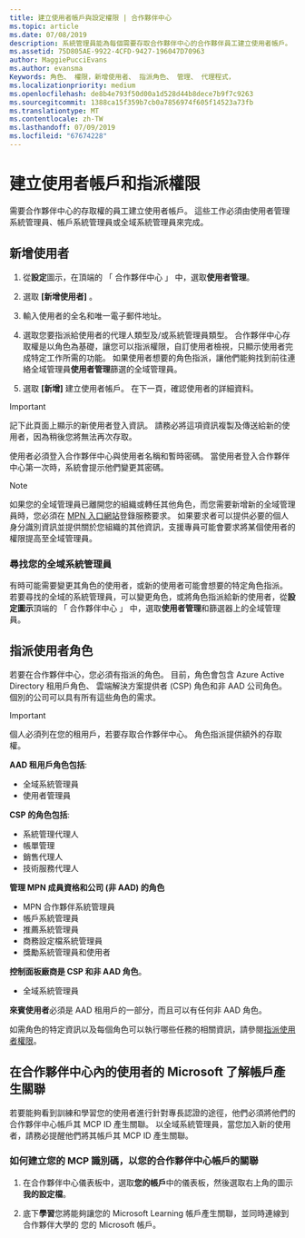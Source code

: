 ```yaml
---
title: 建立使用者帳戶與設定權限 | 合作夥伴中心
ms.topic: article
ms.date: 07/08/2019
description: 系統管理員能為每個需要存取合作夥伴中心的合作夥伴員工建立使用者帳戶。
ms.assetid: 75D805AE-9922-4CFD-9427-196047D70963
author: MaggiePucciEvans
ms.author: evansma
Keywords: 角色、 權限，新增使用者、 指派角色、 管理、 代理程式，
ms.localizationpriority: medium
ms.openlocfilehash: de8b4e793f50d00a1d528d44b8dece7b9f7c9263
ms.sourcegitcommit: 1388ca15f359b7cb0a7856974f605f14523a73fb
ms.translationtype: MT
ms.contentlocale: zh-TW
ms.lasthandoff: 07/09/2019
ms.locfileid: "67674228"
---
```

# <a name="create-user-accounts-and-assign-permissions"></a>建立使用者帳戶和指派權限

需要合作夥伴中心的存取權的員工建立使用者帳戶。 這些工作必須由使用者管理系統管理員、帳戶系統管理員或全域系統管理員來完成。 


## <a name="add-a-new-user"></a>新增使用者

1. 從**設定**圖示，在頂端的 「 合作夥伴中心 」 中，選取**使用者管理**。

2.  選取 **\[新增使用者\]** 。

3.  輸入使用者的全名和唯一電子郵件地址。

4.  選取您要指派給使用者的代理人類型及/或系統管理員類型。 合作夥伴中心存取權是以角色為基礎，讓您可以指派權限，自訂使用者檢視，只顯示使用者完成特定工作所需的功能。  如果使用者想要的角色指派，讓他們能夠找到前往連絡全域管理員**使用者管理**篩選的全域管理員。

5.  選取 **\[新增\]** 建立使用者帳戶。 在下一頁，確認使用者的詳細資料。

> [!IMPORTANT]  
> 記下此頁面上顯示的新使用者登入資訊。 請務必將這項資訊複製及傳送給新的使用者，因為稍後您將無法再次存取。 

使用者必須登入合作夥伴中心與使用者名稱和暫時密碼。 當使用者登入合作夥伴中心第一次時，系統會提示他們變更其密碼。 

> [!NOTE]  
>  如果您的全域管理員已離開您的組織或轉任其他角色，而您需要新增新的全域管理員時，您必須在 [MPN 入口網站](https://partner.microsoft.com/support)登錄服務要求。 如果要求者可以提供必要的個人身分識別資訊並提供關於您組織的其他資訊，支援專員可能會要求將某個使用者的權限提高至全域管理員。

### <a name="find-your-global-admin"></a>尋找您的全域系統管理員

有時可能需要變更其角色的使用者，或新的使用者可能會想要的特定角色指派。  
若要尋找的全域的系統管理員，可以變更角色，或將角色指派給新的使用者，從**設定圖示**頂端的 「 合作夥伴中心 」 中，選取**使用者管理**和篩選器上的全域管理員。 

## <a name="assign-user-roles"></a>指派使用者角色

若要在合作夥伴中心，您必須有指派的角色。  目前，角色會包含 Azure Active Directory 租用戶角色、 雲端解決方案提供者 (CSP) 角色和非 AAD 公司角色。 個別的公司可以具有所有這些角色的需求。

>[!Important]
>個人必須列在您的租用戶，若要存取合作夥伴中心。 角色指派提供額外的存取權。


**AAD 租用戶角色包括**:
- 全域系統管理員
- 使用者管理員

**CSP 的角色包括**:
- 系統管理代理人
- 帳單管理
- 銷售代理人
- 技術服務代理人

**管理 MPN 成員資格和公司 (非 AAD) 的角色**
- MPN 合作夥伴系統管理員
- 帳戶系統管理員
- 推薦系統管理員
- 商務設定檔系統管理員
- 獎勵系統管理員和使用者

**控制面板廠商是 CSP 和非 AAD 角色**。
- 全域系統管理員

**來賓使用者**必須是 AAD 租用戶的一部分，而且可以有任何非 AAD 角色。

如需角色的特定資訊以及每個角色可以執行哪些任務的相關資訊，請參閱[指派使用者權限](permissions-overview.md)。

## <a name="associate-a-users-microsoft-learn-account-in-partner-center"></a>在合作夥伴中心內的使用者的 Microsoft 了解帳戶產生關聯

若要能夠看到訓練和學習您的使用者進行針對專長認證的途徑，他們必須將他們的合作夥伴中心帳戶其 MCP ID 產生關聯。 以全域系統管理員，當您加入新的使用者，請務必提醒他們將其帳戶其 MCP ID 產生關聯。 

### <a name="how-to-associate-your-mcp-id-to-your-partner-center-account"></a>如何建立您的 MCP 識別碼，以您的合作夥伴中心帳戶的關聯

1. 在合作夥伴中心儀表板中，選取**您的帳戶**中的儀表板，然後選取右上角的圖示**我的設定檔**。

2. 底下**學習**您將能夠讓您的 Microsoft Learning 帳戶產生關聯，並同時連線到合作夥伴大學的 您的 Microsoft 帳戶。








